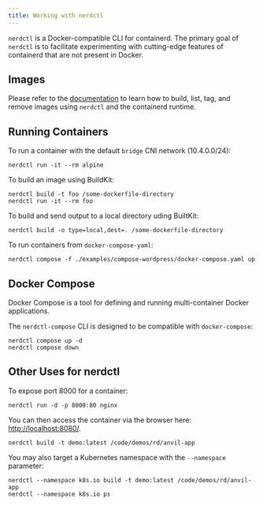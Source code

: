 ```yaml
---
title: Working with nerdctl
---
```


`nerdctl` is a Docker-compatible CLI for containerd. The primary goal of `nerdctl` is to facilitate experimenting with cutting-edge features of containerd that are not present in Docker.

## Images

Please refer to the [documentation](./how-to-guides/working-with-images.md) to learn how to build, list, tag, and remove images using `nerdctl` and the containerd runtime.

## Running Containers

To run a container with the default `bridge` CNI network (10.4.0.0/24):
```
nerdctl run -it --rm alpine
```

To build an image using BuildKit:
```
nerdctl build -t foo /some-dockerfile-directory
nerdctl run -it --rm foo
```

To build and send output to a local directory uding BuiltKit:
```
nerdctl build -o type=local,dest=. /some-dockerfile-directory
```

To run containers from `docker-compose-yaml`:
```
nerdctl compose -f ./examples/compose-wordpress/docker-compose.yaml up
```

## Docker Compose

Docker Compose is a tool for defining and running multi-container Docker applications. 

The `nerdctl-compose` CLI is designed to be compatible with `docker-compose`:
```
nerdctl compose up -d
nerdctl compose down
```

## Other Uses for nerdctl

To expose port 8000 for a container:
```
nerdctl run -d -p 8000:80 nginx
```

You can then access the container via the browser here: [http://localhost:8080/](http://localhost:8080/).

```
nerdctl build -t demo:latest /code/demos/rd/anvil-app
```

You may also target a Kubernetes namespace with the `--namespace` parameter:
```
nerdctl --namespace k8s.io build -t demo:latest /code/demos/rd/anvil-app
nerdctl --namespace k8s.io ps
```

